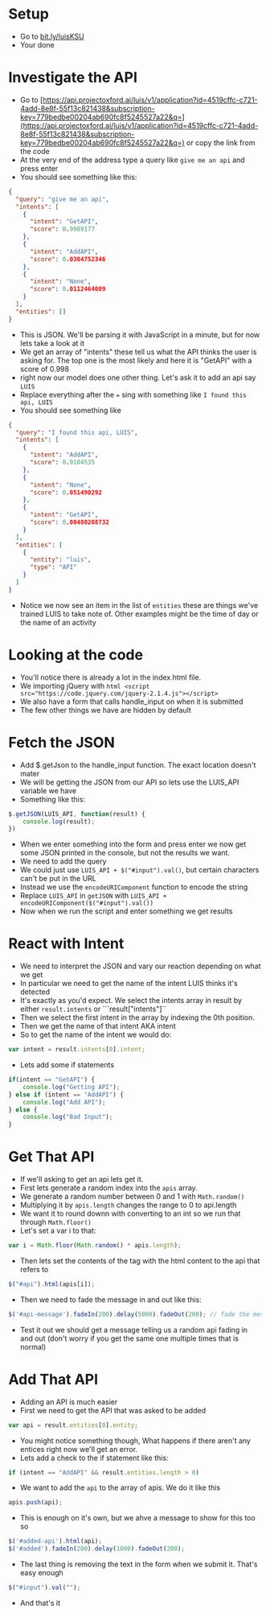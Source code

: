 # Setup

* Go to [bit.ly/luisKSU](http://bit.ly/luisKSU)
* Your done

# Investigate the API
* Go to
 [https://api.projectoxford.ai/luis/v1/application?id=4519cffc-c721-4add-8e8f-55f13c821438&subscription-key=779bedbe00204ab690fc8f5245527a22&q=](https://api.projectoxford.ai/luis/v1/application?id=4519cffc-c721-4add-8e8f-55f13c821438&subscription-key=779bedbe00204ab690fc8f5245527a22&q=)
 or copy the link from the code
* At the very end of the address type a query like ```give me an api``` and press enter
* You should see something like this:
```json
{
  "query": "give me an api",
  "intents": [
    {
      "intent": "GetAPI",
      "score": 0.9989177
    },
    {
      "intent": "AddAPI",
      "score": 0.0304752346
    },
    {
      "intent": "None",
      "score": 0.0112464009
    }
  ],
  "entities": []
}
```

* This is JSON. We'll be parsing it with JavaScript in a minute, but for now lets take a look at it
* We get an array of "intents" these tell us what the API thinks the user is asking for. The top one is the most likely
and here it is "GetAPI" with a score of 0.998
* right now our model does one other thing. Let's ask it to add an api say ```LUIS```
* Replace everything after the ```=``` sing with something like ```I found this api, LUIS```
* You should see something like 

```json
{
  "query": "I found this api, LUIS",
  "intents": [
    {
      "intent": "AddAPI",
      "score": 0.9104535
    },
    {
      "intent": "None",
      "score": 0.051490292
    },
    {
      "intent": "GetAPI",
      "score": 0.00480208732
    }
  ],
  "entities": [
    {
      "entity": "luis",
      "type": "API"
    }
  ]
}
```

* Notice we now see an item in the list of ```entities``` these are things we've trained LUIS to take note of.
 Other examples might be the time of day or the name of an activity
 
# Looking at the code

 * You'll notice there is already a lot in the index.html file. 
 * We importing jQuery with ```html <script src="https://code.jquery.com/jquery-2.1.4.js"></script>```
 * We also have a form that calls handle_input on when it is submitted
 * The few other things we have are hidden by default

# Fetch the JSON

* Add $.getJson to the handle_input function. The exact location doesn't mater
* We will be getting the JSON from our API so lets use the LUIS_API variable we have
* Something like this:

```JavaScript
$.getJSON(LUIS_API, function(result) {
    console.log(result);
})
```

* When we enter something into the form and press enter we now get some JSON printed in the console, but not the results we want.
* We need to add the query
* We could just use ```LUIS_API + $("#input").val()```, but certain characters can't be put in the URL
* Instead we use the ```encodeURIComponent``` function to encode the string
* Replace ```LUIS_API``` in ```getJSON``` with ```LUIS_API + encodeURIComponent($("#input").val())```
* Now when we run the script and enter something we get results

# React with Intent

* We need to interpret the JSON and vary our reaction depending on what we get
* In particular we need to get the name of the intent LUIS thinks it's detected
* It's exactly as you'd expect. We select the intents array in result by either ```result.intents``` or ```result["intents"]``
* Then we select the first intent in the array by indexing the 0th position. 
* Then we get the name of that intent AKA intent
* So to get the name of the intent we would do:

```JavaScript
var intent = result.intents[0].intent;
```

* Lets add some if statements

```JavaScript
if(intent == "GetAPI") {
    console.log("Getting API");
} else if (intent == "AddAPI") {
    console.log("Add API");
} else {
    console.log("Bad Input");
}
```

# Get That API

* If we'll asking to get an api lets get it.
* First lets generate a random index into the ```apis``` array. 
* We generate a random number between 0 and 1 with ```Math.random()```
* Multiplying it by ```apis.length``` changes the range to 0 to api.length
* We want it to round downn with converting to an int so we run that through ```Math.floor()```
* Let's set a var i to that:

```Javascript
var i = Math.floor(Math.random() * apis.length);
```

* Then lets set the contents of the tag with the html content to the api that refers to

```Javascript
$("#api").html(apis[i]);
```

* Then we need to fade the message in and out like this:

```Javascript
$('#api-message').fadeIn(200).delay(5000).fadeOut(200); // fade the message in and out
```

* Test it out we should get a message telling us a random api fading in and out (don't worry if you get the same one multiple times that is normal)

# Add That API

* Adding an API is much easier
* First we need to get the API that was asked to be added
```Javascript
var api = result.entities[0].entity;
```
* You might notice something though, What happens if there aren't any entices right now we'll get an error.
* Lets add a check to the if statement like this:

```Javascript
if (intent == "AddAPI" && result.entities.length > 0)
```

* We want to add the ```api``` to the array of apis. We do it like this

```javascript
apis.push(api);
```

* This is enough on it's own, but we ahve a message to show for this too so 

```Javascript
$('#added-api').html(api);
$('#added').fadeIn(200).delay(1000).fadeOut(200);
```

* The last thing is removing the text in the form when we submit it. That's easy enough
```Javascript
$("#input").val("");
```
* And that's it


